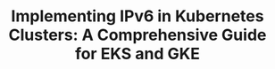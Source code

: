 ---
title: "Implementing IPv6 in Kubernetes Clusters: A Comprehensive Guide for EKS and GKE"
draft: false
tags: ["articles"]
showTableOfContents: false
aliases: ["/articles/"]
externalURL: "https://dev.to/target-ops/implementing-ipv6-in-kubernetes-clusters-a-comprehensive-guide-for-eks-and-gke-1ee6"
---